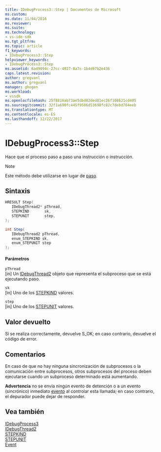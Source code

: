 ```yaml
---
title: IDebugProcess3::Step | Documentos de Microsoft
ms.custom: 
ms.date: 11/04/2016
ms.reviewer: 
ms.suite: 
ms.technology:
- vs-ide-sdk
ms.tgt_pltfrm: 
ms.topic: article
f1_keywords:
- IDebugProcess3::Step
helpviewer_keywords:
- IDebugProcess3::Step
ms.assetid: 6ad9094c-27cc-4927-8a7c-1b4d97b2e436
caps.latest.revision: 
author: gregvanl
ms.author: gregvanl
manager: ghogen
ms.workload:
- vssdk
ms.openlocfilehash: 25f8816ab73ae5db402ded81ec26f108621cd405
ms.sourcegitcommit: 32f1a690fc445f9586d53698fc82c7debd784eeb
ms.translationtype: MT
ms.contentlocale: es-ES
ms.lasthandoff: 12/22/2017
---
```

# <a name="idebugprocess3step"></a>IDebugProcess3::Step
Hace que el proceso paso a paso una instrucción o instrucción.  
  
> [!NOTE]
>  Este método debe utilizarse en lugar de [paso](../../../extensibility/debugger/reference/idebugprogram2-step.md).  
  
## <a name="syntax"></a>Sintaxis  
  
```cpp  
HRESULT Step(  
   IDebugThread2* pThread,  
   STEPKIND       sk,  
   STEPUNIT       step,  
);  
```  
  
```csharp  
int Step(  
   IDebugThread2 pThread,   
   enum_STEPKIND sk,   
   enum_STEPUNIT step  
);  
```  
  
#### <a name="parameters"></a>Parámetros  
 `pThread`  
 [in] Un [IDebugThread2](../../../extensibility/debugger/reference/idebugthread2.md) objeto que representa el subproceso que se está ejecutando paso.  
  
 `sk`  
 [in] Uno de los [STEPKIND](../../../extensibility/debugger/reference/stepkind.md) valores.  
  
 `step`  
 [in] Uno de los [STEPUNIT](../../../extensibility/debugger/reference/stepunit.md) valores.  
  
## <a name="return-value"></a>Valor devuelto  
 Si se realiza correctamente, devuelve S_OK; en caso contrario, devuelve el código de error.  
  
## <a name="remarks"></a>Comentarios  
 En caso de que no hay ninguna sincronización de subprocesos o la comunicación entre subprocesos, otros subprocesos del proceso deben ejecutarse cuando un subproceso determinado está aumentando.  
  
 **Advertencia** no se envía ningún evento de detención o a un evento (sincrónico) inmediato [evento](../../../extensibility/debugger/reference/idebugeventcallback2-event.md) al controlar esta llamada; en caso contrario, el depurador puede dejar de responder.  
  
## <a name="see-also"></a>Vea también  
 [IDebugProcess3](../../../extensibility/debugger/reference/idebugprocess3.md)   
 [IDebugThread2](../../../extensibility/debugger/reference/idebugthread2.md)   
 [STEPKIND](../../../extensibility/debugger/reference/stepkind.md)   
 [STEPUNIT](../../../extensibility/debugger/reference/stepunit.md)   
 [Event](../../../extensibility/debugger/reference/idebugeventcallback2-event.md)